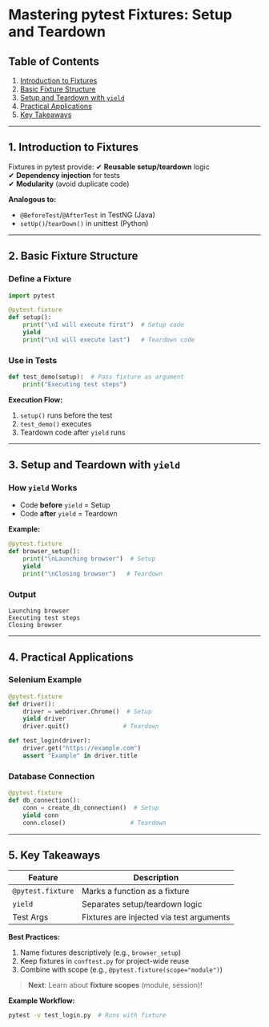 # **Mastering pytest Fixtures: Setup and Teardown**

## **Table of Contents**
1. [Introduction to Fixtures](#1-introduction-to-fixtures)
2. [Basic Fixture Structure](#2-basic-fixture-structure)
3. [Setup and Teardown with `yield`](#3-setup-and-teardown-with-yield)
4. [Practical Applications](#4-practical-applications)
5. [Key Takeaways](#5-key-takeaways)

---

## **1. Introduction to Fixtures**
Fixtures in pytest provide:
✔ **Reusable setup/teardown** logic  
✔ **Dependency injection** for tests  
✔ **Modularity** (avoid duplicate code)  

**Analogous to:**
- `@BeforeTest`/`@AfterTest` in TestNG (Java)  
- `setUp()`/`tearDown()` in unittest (Python)  

---

## **2. Basic Fixture Structure**
### **Define a Fixture**
```python
import pytest

@pytest.fixture
def setup():
    print("\nI will execute first")  # Setup code
    yield
    print("\nI will execute last")   # Teardown code
```

### **Use in Tests**
```python
def test_demo(setup):  # Pass fixture as argument
    print("Executing test steps")
```

**Execution Flow:**
1. `setup()` runs before the test  
2. `test_demo()` executes  
3. Teardown code after `yield` runs  

---

## **3. Setup and Teardown with `yield`**
### **How `yield` Works**
- Code **before** `yield` = Setup  
- Code **after** `yield` = Teardown  

**Example:**
```python
@pytest.fixture
def browser_setup():
    print("\nLaunching browser")  # Setup
    yield
    print("\nClosing browser")   # Teardown
```

### **Output**
```
Launching browser
Executing test steps
Closing browser
```

---

## **4. Practical Applications**
### **Selenium Example**
```python
@pytest.fixture
def driver():
    driver = webdriver.Chrome()  # Setup
    yield driver
    driver.quit()               # Teardown

def test_login(driver):
    driver.get("https://example.com")
    assert "Example" in driver.title
```

### **Database Connection**
```python
@pytest.fixture
def db_connection():
    conn = create_db_connection()  # Setup
    yield conn
    conn.close()                  # Teardown
```

---

## **5. Key Takeaways**
| Feature | Description |  
|---------|-------------|  
| `@pytest.fixture` | Marks a function as a fixture |  
| `yield` | Separates setup/teardown logic |  
| Test Args | Fixtures are injected via test arguments |  

**Best Practices:**
1. Name fixtures descriptively (e.g., `browser_setup`)  
2. Keep fixtures in `conftest.py` for project-wide reuse  
3. Combine with scope (e.g., `@pytest.fixture(scope="module")`)  

> **Next**: Learn about **fixture scopes** (module, session)!  

**Example Workflow:**
```bash
pytest -v test_login.py  # Runs with fixture
``` 
